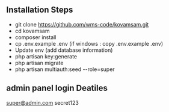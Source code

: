## Installation Steps


- git clone https://github.com/wms-code/kovamsam.git
- cd kovamsam
- composer install
- cp .env.example .env (if windows  : copy .env.example .env)
- Update env (add database information)
- php artisan key:generate
- php artisan migrate
- php artisan multiauth:seed --role=super



## admin panel login Deatiles

super@admin.com
secret123
